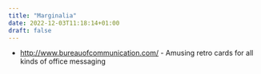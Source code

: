 ```yaml
---
title: "Marginalia"
date: 2022-12-03T11:18:14+01:00
draft: false
---
```


- http://www.bureauofcommunication.com/ - Amusing retro cards for all kinds of office messaging
